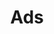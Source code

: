 ---
title: "Ads"
description: "Ads api"
slug: "ads"
related:
 - name: Hijacket Avia Grey
   image: https://vitoko.netlify.app/uploads/sephia-filia-flare-blouse-brown_brown_1_hubfecd42062db1ead0c8a18cf893f020d_50009_576x692_fill_q100_h2_box_top.webp
   price: Rp 299.000
   promo: Rp 356.000
   url: https://vitoko.netlify.app/sephia-filia-flare-blouse-brown/
 - name: Hijacket Avia Grey
   image: https://vitoko.netlify.app/uploads/sephia-filia-flare-blouse-brown_brown_1_hubfecd42062db1ead0c8a18cf893f020d_50009_576x692_fill_q100_h2_box_top.webp
   price: Rp 299.000
   promo: Rp 356.000
   url: https://vitoko.netlify.app/sephia-filia-flare-blouse-brown/
 - name: Hijacket Avia Grey
   image: https://vitoko.netlify.app/uploads/sephia-filia-flare-blouse-brown_brown_1_hubfecd42062db1ead0c8a18cf893f020d_50009_576x692_fill_q100_h2_box_top.webp
   price: Rp 299.000
   promo: Rp 356.000
   url: https://vitoko.netlify.app/sephia-filia-flare-blouse-brown/
 - name: Hijacket Avia Grey
   image: https://vitoko.netlify.app/uploads/sephia-filia-flare-blouse-brown_brown_1_hubfecd42062db1ead0c8a18cf893f020d_50009_576x692_fill_q100_h2_box_top.webp
   price: Rp 299.000
   promo: Rp 356.000
   url: https://vitoko.netlify.app/sephia-filia-flare-blouse-brown/
layout: ads
outputs:
  - JSON
---